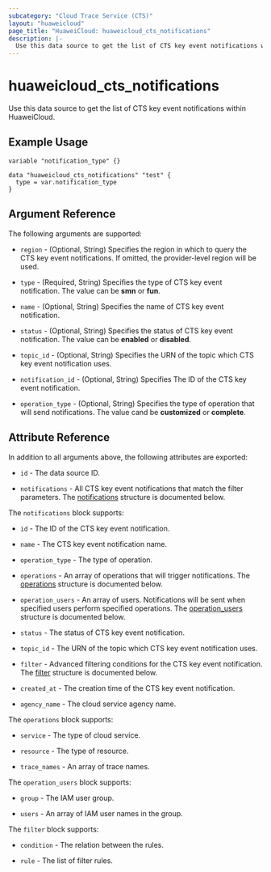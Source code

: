 ```yaml
---
subcategory: "Cloud Trace Service (CTS)"
layout: "huaweicloud"
page_title: "HuaweiCloud: huaweicloud_cts_notifications"
description: |-
  Use this data source to get the list of CTS key event notifications within HuaweiCloud.
---
```


# huaweicloud_cts_notifications

Use this data source to get the list of CTS key event notifications within HuaweiCloud.

## Example Usage

```hcl
variable "notification_type" {}

data "huaweicloud_cts_notifications" "test" {
  type = var.notification_type
}
```

## Argument Reference

The following arguments are supported:

* `region` - (Optional, String) Specifies the region in which to query the CTS key event notifications.
  If omitted, the provider-level region will be used.

* `type` - (Required, String) Specifies the type of CTS key event notification. The value can be **smn** or **fun**.

* `name` - (Optional, String) Specifies the name of CTS key event notification.

* `status` - (Optional, String) Specifies the status of CTS key event notification.
  The value can be **enabled** or **disabled**.

* `topic_id` - (Optional, String) Specifies the URN of the topic which CTS key event notification uses.

* `notification_id` - (Optional, String) Specifies The ID of the CTS key event notification.

* `operation_type` - (Optional, String) Specifies the type of operation that will send notifications.
  The value cand be **customized** or **complete**.

## Attribute Reference

In addition to all arguments above, the following attributes are exported:

* `id` - The data source ID.

* `notifications` - All CTS key event notifications that match the filter parameters.
  The [notifications](#Notifications) structure is documented below.

<a name="Notifications"></a>
The `notifications` block supports:

* `id` - The ID of the CTS key event notification.

* `name` - The CTS key event notification name.

* `operation_type` - The type of operation.

* `operations` - An array of operations that will trigger notifications.
  The [operations](#Notifications_Operations) structure is documented below.

* `operation_users` - An array of users. Notifications will be sent when specified users
  perform specified operations.
  The [operation_users](#Notifications_OperationUsers) structure is documented below.

* `status` - The status of CTS key event notification.

* `topic_id` - The URN of the topic which CTS key event notification uses.

* `filter` - Advanced filtering conditions for the CTS key event notification.
  The [filter](#Notifications_Filter) structure is documented below.

* `created_at` - The creation time of the CTS key event notification.

* `agency_name` - The cloud service agency name.

<a name="Notifications_Operations"></a>
The `operations` block supports:

* `service` - The type of cloud service.

* `resource` - The type of resource.

* `trace_names` - An array of trace names.

<a name="Notifications_OperationUsers"></a>
The `operation_users` block supports:

* `group` - The IAM user group.

* `users` - An array of IAM user names in the group.

<a name="Notifications_Filter"></a>
The `filter` block supports:

* `condition` - The relation between the rules.

* `rule` - The list of filter rules.
